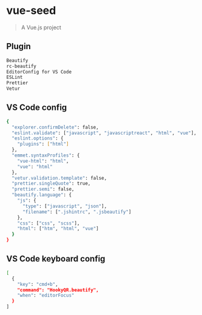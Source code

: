 # vue-seed

> A Vue.js project

## Plugin
``` bash
Beautify
rc-beautify
EditorConfig for VS Code
ESLint
Prettier
Vetur
```

## VS Code config
``` bash
{
  "explorer.confirmDelete": false,
  "eslint.validate": ["javascript", "javascriptreact", "html", "vue"],
  "eslint.options": {
    "plugins": ["html"]
  },
  "emmet.syntaxProfiles": {
    "vue-html": "html",
    "vue": "html"
  },
  "vetur.validation.template": false,
  "prettier.singleQuote": true,
  "prettier.semi": false,
  "beautify.language": {
    "js": {
      "type": ["javascript", "json"],
      "filename": [".jshintrc", ".jsbeautify"]
    },
    "css": ["css", "scss"],
    "html": ["htm", "html", "vue"]
  }
}

```

## VS Code keyboard config
``` bash
[
  {
    "key": "cmd+b",
    "command": "HookyQR.beautify",
    "when": "editorFocus"
  }
]
```
